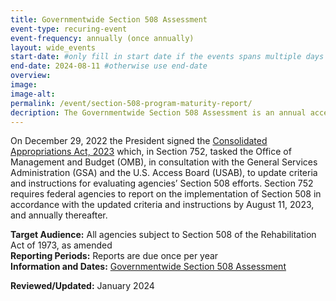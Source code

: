 ```yaml
---
title: Governmentwide Section 508 Assessment
event-type: recuring-event
event-frequency: annually (once annually)
layout: wide_events
start-date: #only fill in start date if the events spans multiple days
end-date: 2024-08-11 #otherwise use end-date
overview: 
image:
image-alt: 
permalink: /event/section-508-program-maturity-report/
decription: The Governmentwide Section 508 Assessment is an annual accessibility status report submission required by the Congress.
---
```


On December 29, 2022 the President signed the <a href="https://www.congress.gov/bill/117th-congress/house-bill/2617">Consolidated Appropriations Act, 2023</a> which, in Section 752, tasked the Office of Management and Budget (OMB), in consultation with the General Services Administration (GSA) and the U.S. Access Board (USAB), to update criteria and instructions for evaluating agencies’ Section 508 efforts. Section 752 requires federal agencies to report on the implementation of Section 508 in accordance with the updated criteria and instructions by August 11, 2023, and annually thereafter.

**Target Audience:** All agencies subject to Section 508 of the Rehabilitation Act of 1973, as amended  
**Reporting Periods:** Reports are due once per year  
**Information and Dates:** <a href = "{{site.baseurl}}/manage/section-508-assessment/" target="_blank">Governmentwide Section 508 Assessment</a>

**Reviewed/Updated:** January 2024

